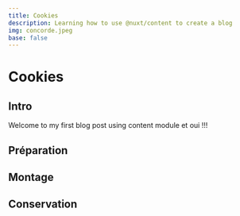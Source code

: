```yaml
---
title: Cookies
description: Learning how to use @nuxt/content to create a blog
img: concorde.jpeg
base: false
---
```

# Cookies

## Intro
Welcome to my first blog post using content module et oui !!!


## Préparation


## Montage

## Conservation